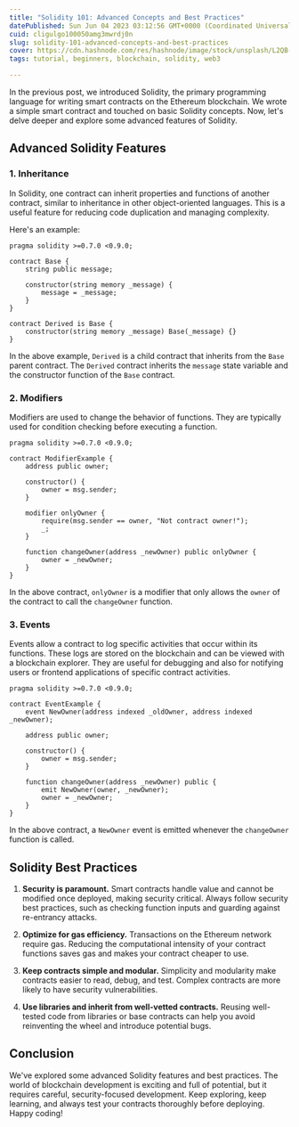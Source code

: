 ```yaml
---
title: "Solidity 101: Advanced Concepts and Best Practices"
datePublished: Sun Jun 04 2023 03:12:56 GMT+0000 (Coordinated Universal Time)
cuid: cligulgo100050amg3mwrdj0n
slug: solidity-101-advanced-concepts-and-best-practices
cover: https://cdn.hashnode.com/res/hashnode/image/stock/unsplash/L2QB-rG5NM0/upload/0d43530d5659b0d5df2d4da9111d1d3f.jpeg
tags: tutorial, beginners, blockchain, solidity, web3

---
```


In the previous post, we introduced Solidity, the primary programming language for writing smart contracts on the Ethereum blockchain. We wrote a simple smart contract and touched on basic Solidity concepts. Now, let's delve deeper and explore some advanced features of Solidity.

## Advanced Solidity Features

### 1\. Inheritance

In Solidity, one contract can inherit properties and functions of another contract, similar to inheritance in other object-oriented languages. This is a useful feature for reducing code duplication and managing complexity.

Here's an example:

```solidity
pragma solidity >=0.7.0 <0.9.0;

contract Base {
    string public message;

    constructor(string memory _message) {
        message = _message;
    }
}

contract Derived is Base {
    constructor(string memory _message) Base(_message) {}
}
```

In the above example, `Derived` is a child contract that inherits from the `Base` parent contract. The `Derived` contract inherits the `message` state variable and the constructor function of the `Base` contract.

### 2\. Modifiers

Modifiers are used to change the behavior of functions. They are typically used for condition checking before executing a function.

```solidity
pragma solidity >=0.7.0 <0.9.0;

contract ModifierExample {
    address public owner;

    constructor() {
        owner = msg.sender;
    }

    modifier onlyOwner {
        require(msg.sender == owner, "Not contract owner!");
        _;
    }

    function changeOwner(address _newOwner) public onlyOwner {
        owner = _newOwner;
    }
}
```

In the above contract, `onlyOwner` is a modifier that only allows the `owner` of the contract to call the `changeOwner` function.

### 3\. Events

Events allow a contract to log specific activities that occur within its functions. These logs are stored on the blockchain and can be viewed with a blockchain explorer. They are useful for debugging and also for notifying users or frontend applications of specific contract activities.

```solidity
pragma solidity >=0.7.0 <0.9.0;

contract EventExample {
    event NewOwner(address indexed _oldOwner, address indexed _newOwner);

    address public owner;

    constructor() {
        owner = msg.sender;
    }

    function changeOwner(address _newOwner) public {
        emit NewOwner(owner, _newOwner);
        owner = _newOwner;
    }
}
```

In the above contract, a `NewOwner` event is emitted whenever the `changeOwner` function is called.

## Solidity Best Practices

1. **Security is paramount.** Smart contracts handle value and cannot be modified once deployed, making security critical. Always follow security best practices, such as checking function inputs and guarding against re-entrancy attacks.
    
2. **Optimize for gas efficiency.** Transactions on the Ethereum network require gas. Reducing the computational intensity of your contract functions saves gas and makes your contract cheaper to use.
    
3. **Keep contracts simple and modular.** Simplicity and modularity make contracts easier to read, debug, and test. Complex contracts are more likely to have security vulnerabilities.
    
4. **Use libraries and inherit from well-vetted contracts.** Reusing well-tested code from libraries or base contracts can help you avoid reinventing the wheel and introduce potential bugs.
    

## Conclusion

We've explored some advanced Solidity features and best practices. The world of blockchain development is exciting and full of potential, but it requires careful, security-focused development. Keep exploring, keep learning, and always test your contracts thoroughly before deploying. Happy coding!